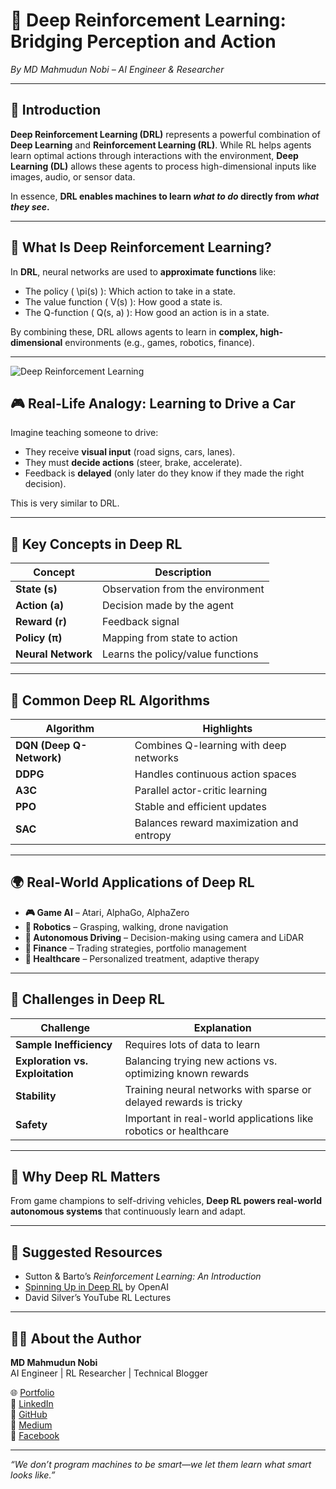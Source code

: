 
# 🧠 Deep Reinforcement Learning: Bridging Perception and Action  
*By MD Mahmudun Nobi – AI Engineer & Researcher*

---

## 🚀 Introduction

**Deep Reinforcement Learning (DRL)** represents a powerful combination of **Deep Learning** and **Reinforcement Learning (RL)**. While RL helps agents learn optimal actions through interactions with the environment, **Deep Learning (DL)** allows these agents to process high-dimensional inputs like images, audio, or sensor data.

In essence, **DRL enables machines to learn *what to do* directly from *what they see*.**

---

## 🤖 What Is Deep Reinforcement Learning?

In **DRL**, neural networks are used to **approximate functions** like:
- The policy \( \pi(s) \): Which action to take in a state.
- The value function \( V(s) \): How good a state is.
- The Q-function \( Q(s, a) \): How good an action is in a state.

By combining these, DRL allows agents to learn in **complex, high-dimensional** environments (e.g., games, robotics, finance).

---
![Deep Reinforcement Learning](images/DeepRL_Image.png)

## 🎮 Real-Life Analogy: Learning to Drive a Car

Imagine teaching someone to drive:
- They receive **visual input** (road signs, cars, lanes).
- They must **decide actions** (steer, brake, accelerate).
- Feedback is **delayed** (only later do they know if they made the right decision).

This is very similar to DRL.

---

## 🧠 Key Concepts in Deep RL

| Concept | Description |
|--------|-------------|
| **State (s)** | Observation from the environment |
| **Action (a)** | Decision made by the agent |
| **Reward (r)** | Feedback signal |
| **Policy (π)** | Mapping from state to action |
| **Neural Network** | Learns the policy/value functions |

---

## 📌 Common Deep RL Algorithms

| Algorithm | Highlights |
|----------|------------|
| **DQN (Deep Q-Network)** | Combines Q-learning with deep networks |
| **DDPG** | Handles continuous action spaces |
| **A3C** | Parallel actor-critic learning |
| **PPO** | Stable and efficient updates |
| **SAC** | Balances reward maximization and entropy |

---

## 🌍 Real-World Applications of Deep RL

- **🎮 Game AI** – Atari, AlphaGo, AlphaZero  
- **🤖 Robotics** – Grasping, walking, drone navigation  
- **🚗 Autonomous Driving** – Decision-making using camera and LiDAR  
- **🏦 Finance** – Trading strategies, portfolio management  
- **🏥 Healthcare** – Personalized treatment, adaptive therapy

---

## 🧩 Challenges in Deep RL

| Challenge | Explanation |
|----------|-------------|
| **Sample Inefficiency** | Requires lots of data to learn |
| **Exploration vs. Exploitation** | Balancing trying new actions vs. optimizing known rewards |
| **Stability** | Training neural networks with sparse or delayed rewards is tricky |
| **Safety** | Important in real-world applications like robotics or healthcare |

---

## 🎯 Why Deep RL Matters

From game champions to self-driving vehicles, **Deep RL powers real-world autonomous systems** that continuously learn and adapt.

---

## 📘 Suggested Resources

- Sutton & Barto’s *Reinforcement Learning: An Introduction*  
- [Spinning Up in Deep RL](https://spinningup.openai.com/) by OpenAI  
- David Silver’s YouTube RL Lectures  

---

## 👨‍💻 About the Author

**MD Mahmudun Nobi**  
AI Engineer | RL Researcher | Technical Blogger

🌐 [Portfolio](https://nobi04.pythonanywhere.com)  
💼 [LinkedIn](https://www.linkedin.com/in/nobi04)  
🐙 [GitHub](https://github.com/Nobi004)  
📝 [Medium](https://medium.com/@Nobi04)  
📘 [Facebook](https://www.facebook.com/mahmudunnobi04)

---

*“We don’t program machines to be smart—we let them learn what smart looks like.”*

